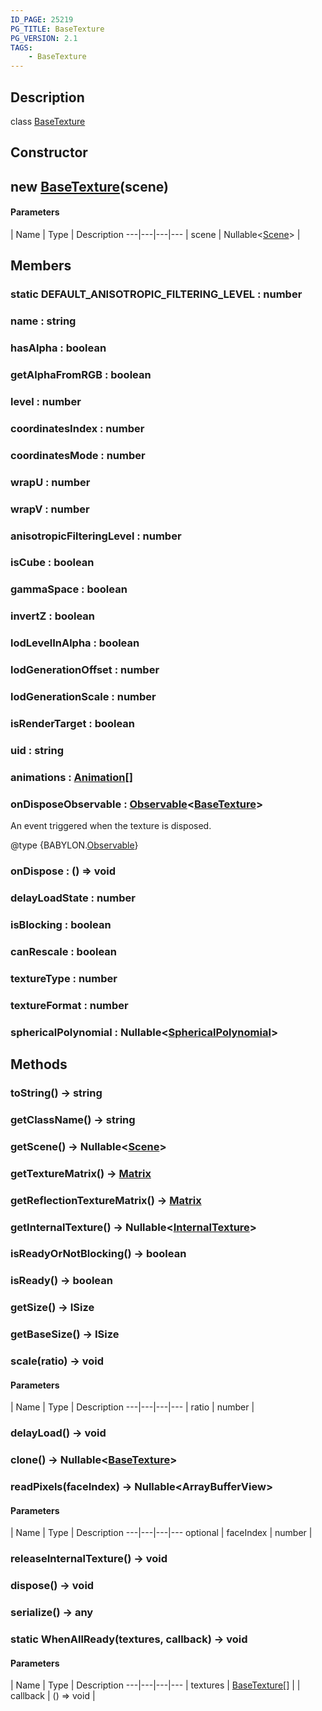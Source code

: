 ```yaml
---
ID_PAGE: 25219
PG_TITLE: BaseTexture
PG_VERSION: 2.1
TAGS:
    - BaseTexture
---
```

## Description

class [BaseTexture](/classes/3.1/BaseTexture)



## Constructor

## new [BaseTexture](/classes/3.1/BaseTexture)(scene)



#### Parameters
 | Name | Type | Description
---|---|---|---
 | scene | Nullable&lt;[Scene](/classes/3.1/Scene)&gt; | 

## Members

### static DEFAULT_ANISOTROPIC_FILTERING_LEVEL : number



### name : string



### hasAlpha : boolean



### getAlphaFromRGB : boolean



### level : number



### coordinatesIndex : number



### coordinatesMode : number



### wrapU : number



### wrapV : number



### anisotropicFilteringLevel : number



### isCube : boolean



### gammaSpace : boolean



### invertZ : boolean



### lodLevelInAlpha : boolean



### lodGenerationOffset : number



### lodGenerationScale : number



### isRenderTarget : boolean



### uid : string



### animations : [Animation](/classes/3.1/Animation)[]



### onDisposeObservable : [Observable](/classes/3.1/Observable)&lt;[BaseTexture](/classes/3.1/BaseTexture)&gt;

An event triggered when the texture is disposed.

@type {BABYLON.[Observable](/classes/3.1/Observable)}

### onDispose : () =&gt; void



### delayLoadState : number



### isBlocking : boolean



### canRescale : boolean



### textureType : number



### textureFormat : number



### sphericalPolynomial : Nullable&lt;[SphericalPolynomial](/classes/3.1/SphericalPolynomial)&gt;



## Methods

### toString() &rarr; string


### getClassName() &rarr; string


### getScene() &rarr; Nullable&lt;[Scene](/classes/3.1/Scene)&gt;


### getTextureMatrix() &rarr; [Matrix](/classes/3.1/Matrix)


### getReflectionTextureMatrix() &rarr; [Matrix](/classes/3.1/Matrix)


### getInternalTexture() &rarr; Nullable&lt;[InternalTexture](/classes/3.1/InternalTexture)&gt;


### isReadyOrNotBlocking() &rarr; boolean


### isReady() &rarr; boolean


### getSize() &rarr; ISize


### getBaseSize() &rarr; ISize


### scale(ratio) &rarr; void



#### Parameters
 | Name | Type | Description
---|---|---|---
 | ratio | number | 

### delayLoad() &rarr; void


### clone() &rarr; Nullable&lt;[BaseTexture](/classes/3.1/BaseTexture)&gt;


### readPixels(faceIndex) &rarr; Nullable&lt;ArrayBufferView&gt;



#### Parameters
 | Name | Type | Description
---|---|---|---
optional | faceIndex | number | 

### releaseInternalTexture() &rarr; void


### dispose() &rarr; void


### serialize() &rarr; any


### static WhenAllReady(textures, callback) &rarr; void



#### Parameters
 | Name | Type | Description
---|---|---|---
 | textures | [BaseTexture](/classes/3.1/BaseTexture)[] | 
 | callback | () =&gt; void | 
